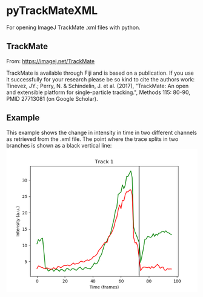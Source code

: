 # pyTrackMateXML
For opening ImageJ TrackMate .xml files with python.

## TrackMate
From: https://imagej.net/TrackMate

TrackMate is available through Fiji and is based on a publication. If you use it successfully for your research please be so kind to cite the authors work: Tinevez, JY.; Perry, N. & Schindelin, J. et al. (2017), "TrackMate: An open and extensible platform for single-particle tracking.", Methods 115: 80-90, PMID 27713081 (on Google Scholar). 

## Example
This example shows the change in intensity in time in two different channels as retrieved from the .xml file. The point where the trace splits in two branches is shown as a black vertical line:
![Example trace](example.png?raw=true "Example trace")
